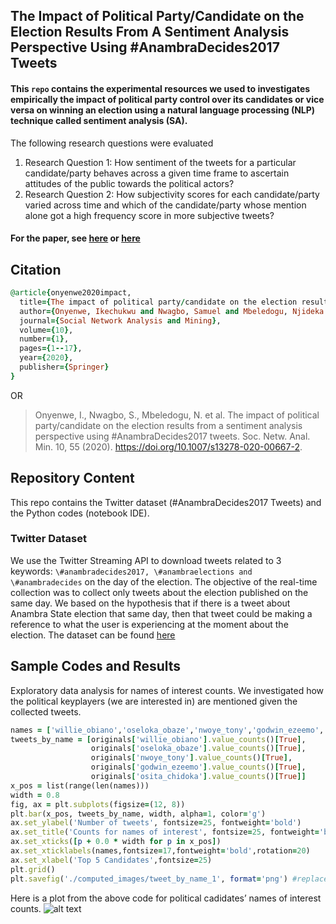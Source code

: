 ## The Impact of Political Party/Candidate on the Election Results From A Sentiment Analysis Perspective Using #AnambraDecides2017 Tweets
####  This ```repo```  contains the experimental resources we used to investigates empirically the impact of political party control over its candidates or vice versa on winning an election using a natural language processing (NLP) technique called sentiment analysis (SA).

The following research questions were evaluated
1. Research Question 1: How sentiment of the tweets for a particular candidate/party behaves across a given time frame to ascertain attitudes of the public towards the political actors?
2. Research Question 2: How subjectivity scores for each candidate/party varied across time and which of the candidate/party whose mention alone got a high frequency score in more subjective tweets?

#### For the paper, see [here](https://link.springer.com/article/10.1007/s13278-020-00667-2) or [here](https://www.researchgate.net/publication/342723934_The_impact_of_political_partycandidate_on_the_election_results_from_a_sentiment_analysis_perspective_using_AnambraDecides2017_tweets)

## Citation
```ruby
@article{onyenwe2020impact,
  title={The impact of political party/candidate on the election results from a sentiment analysis perspective using\# AnambraDecides2017 tweets},
  author={Onyenwe, Ikechukwu and Nwagbo, Samuel and Mbeledogu, Njideka and Onyedinma, Ebele},
  journal={Social Network Analysis and Mining},
  volume={10},
  number={1},
  pages={1--17},
  year={2020},
  publisher={Springer}
}
```
OR

> Onyenwe, I., Nwagbo, S., Mbeledogu, N. et al. The impact of political party/candidate on the election results from a sentiment analysis perspective using #AnambraDecides2017 tweets. Soc. Netw. Anal. Min. 10, 55 (2020). https://doi.org/10.1007/s13278-020-00667-2.

## Repository Content
This repo contains the Twitter dataset (#AnambraDecides2017 Tweets) and the Python codes (notebook IDE).

### Twitter Dataset 
We use the Twitter Streaming API to download tweets related to 3 keywords: ```\#anambradecides2017, \#anambraelections and \#anambradecides``` on the day of the election. The objective of the real-time collection was to collect only tweets about the election published on the same day. We based on the hypothesis that if there is a tweet about Anambra State election that same day, then that tweet could be making a reference to what the user is experiencing at the moment about the election. The dataset can be found [here](https://raw.githubusercontent.com/Iykeln/Anambra_Governorship_Election_2018_Tweets_Sentiment_Analysis/main/dataset/filtered_attributes_stream_Anambra.csv)

## Sample Codes and Results
Exploratory data analysis for names of interest counts. We investigated how the political keyplayers (we are interested in) are mentioned given the collected tweets.

```ruby
names = ['willie_obiano','oseloka_obaze','nwoye_tony','godwin_ezeemo','osita_chidoka']
tweets_by_name = [originals['willie_obiano'].value_counts()[True], 
                  originals['oseloka_obaze'].value_counts()[True], 
                  originals['nwoye_tony'].value_counts()[True], 
                  originals['godwin_ezeemo'].value_counts()[True],
                  originals['osita_chidoka'].value_counts()[True]]
x_pos = list(range(len(names)))
width = 0.8
fig, ax = plt.subplots(figsize=(12, 8))
plt.bar(x_pos, tweets_by_name, width, alpha=1, color='g')
ax.set_ylabel('Number of tweets', fontsize=25, fontweight='bold')
ax.set_title('Counts for names of interest', fontsize=25, fontweight='bold')
ax.set_xticks([p + 0.0 * width for p in x_pos])
ax.set_xticklabels(names,fontsize=17,fontweight='bold',rotation=20)
ax.set_xlabel('Top 5 Candidates',fontsize=25)
plt.grid()
plt.savefig('./computed_images/tweet_by_name_1', format='png') #replace with your filepath
```
Here is a plot from the above code for political cadidates’ names of interest counts.
![alt text](http://url/to/img.png)
